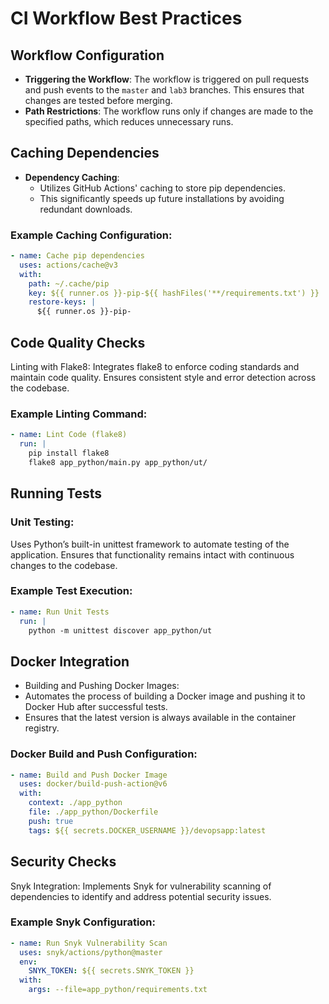 
# CI Workflow Best Practices

## Workflow Configuration
- **Triggering the Workflow**: The workflow is triggered on pull requests and push events to the `master` and `lab3` branches. This ensures that changes are tested before merging.
- **Path Restrictions**: The workflow runs only if changes are made to the specified paths, which reduces unnecessary runs.

## Caching Dependencies
- **Dependency Caching**:
  - Utilizes GitHub Actions' caching to store pip dependencies.
  - This significantly speeds up future installations by avoiding redundant downloads.

### Example Caching Configuration:
```yaml
- name: Cache pip dependencies
  uses: actions/cache@v3
  with:
    path: ~/.cache/pip
    key: ${{ runner.os }}-pip-${{ hashFiles('**/requirements.txt') }}
    restore-keys: |
      ${{ runner.os }}-pip-
```

## Code Quality Checks
Linting with Flake8:
Integrates flake8 to enforce coding standards and maintain code quality.
Ensures consistent style and error detection across the codebase.
### Example Linting Command:
```yaml
- name: Lint Code (flake8)
  run: |
    pip install flake8
    flake8 app_python/main.py app_python/ut/
```

## Running Tests
### Unit Testing:
Uses Python’s built-in unittest framework to automate testing of the application.
Ensures that functionality remains intact with continuous changes to the codebase.
### Example Test Execution:
```yaml
- name: Run Unit Tests
  run: |
    python -m unittest discover app_python/ut
```
## Docker Integration
- Building and Pushing Docker Images:
- Automates the process of building a Docker image and pushing it to Docker Hub after successful tests.
- Ensures that the latest version is always available in the container registry.
### Docker Build and Push Configuration:
```yaml
- name: Build and Push Docker Image
  uses: docker/build-push-action@v6
  with:
    context: ./app_python
    file: ./app_python/Dockerfile
    push: true
    tags: ${{ secrets.DOCKER_USERNAME }}/devopsapp:latest
```

## Security Checks
Snyk Integration:
Implements Snyk for vulnerability scanning of dependencies to identify and address potential security issues.
### Example Snyk Configuration:
```yaml
- name: Run Snyk Vulnerability Scan
  uses: snyk/actions/python@master
  env:
    SNYK_TOKEN: ${{ secrets.SNYK_TOKEN }}
  with:
    args: --file=app_python/requirements.txt
```

